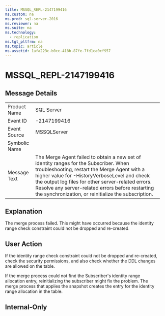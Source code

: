 ```yaml
---
title: MSSQL_REPL-2147199416
ms.custom: na
ms.prod: sql-server-2016
ms.reviewer: na
ms.suite: na
ms.technology: 
  - replication
ms.tgt_pltfrm: na
ms.topic: article
ms.assetid: 1afa223c-b0cc-418b-87fe-7fd1ca0cf957
---
```

# MSSQL_REPL-2147199416
    
## Message Details  
  
|||  
|-|-|  
|Product Name|SQL Server|  
|Event ID|-2147199416|  
|Event Source|MSSQLServer|  
|Symbolic Name||  
|Message Text|The Merge Agent failed to obtain a new set of identity ranges for the Subscriber. When troubleshooting, restart the Merge Agent with a higher value for -HistoryVerboseLevel and check the output log files for other server-related errors. Resolve any server-related errors before restarting the synchronization, or reinitialize the subscription.|  
  
## Explanation  
 The merge process failed. This might have occurred because the identity range check constraint could not be dropped and re-created.  
  
## User Action  
 If the identity range check constraint could not be dropped and re-created, check the security permissions, and also check whether the DDL changes are allowed on the table.  
  
 If the merge process could not find the Subscriber's identity range allocation entry, reinitializing the subscriber might fix the problem. The merge process that applies the snapshot creates the entry for the identity range allocation in the table.  
  
## Internal-Only  
  